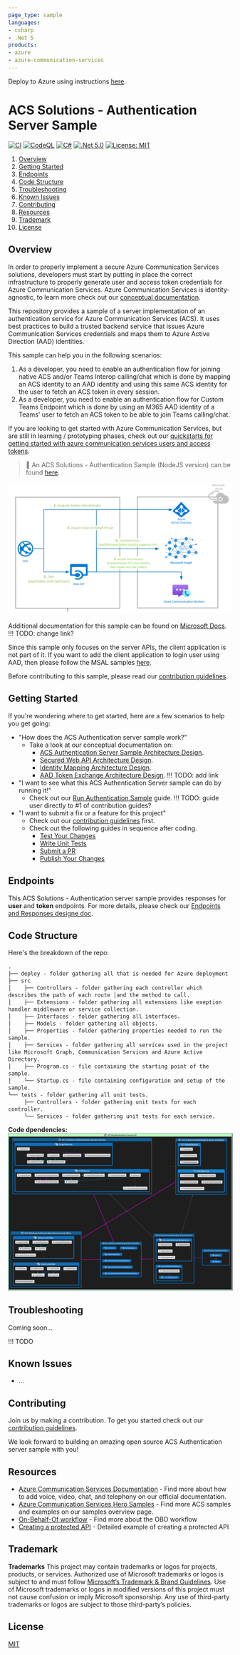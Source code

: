 ```yaml
---
page_type: sample
languages:
- csharp
- .Net 5
products:
- azure
- azure-communication-services
---
```


Deploy to Azure using instructions [here](./docs/deploy/deploy-and-test-sample-on-azure.md).

# ACS Solutions - Authentication Server Sample

[![CI](https://github.com/Azure-Samples/communication-services-authentication-hero-csharp/actions/workflows/ci.yml/badge.svg)](https://github.com/Azure-Samples/communication-services-authentication-hero-csharp/actions/workflows/ci.yml)
[![CodeQL](https://github.com/Azure-Samples/communication-services-authentication-hero-csharp/actions/workflows/codeql-analysis.yml/badge.svg)](https://github.com/Azure-Samples/communication-services-authentication-hero-csharp/actions/workflows/codeql-analysis.yml)
[![C#](https://img.shields.io/badge/%3C%2F%3E-C%23-blue)](https://dotnet.microsoft.com/en-us/languages/csharp)
[![.Net 5.0](https://img.shields.io/badge/%3C%2F%3E-.Net5.0-%230074c1.svg)](https://dotnet.microsoft.com/en-us/)
[![License: MIT](https://img.shields.io/badge/License-MIT-yellow.svg)](https://opensource.org/licenses/MIT)

1. [Overview](#overview)
2. [Getting Started](#getting-started)
3. [Endpoints](#endpoints)
4. [Code Structure](#code-structure)
5. [Troubleshooting](#troubleshooting)
6. [Known Issues](#known-issues)
7. [Contributing](#contributing)
8. [Resources](#resources)
9. [Trademark](#trademark)
10. [License](#license)

## Overview

In order to properly implement a secure Azure Communication Services solutions, developers must start by putting in place the correct infrastructure to properly generate user and access token credentials for Azure Communication Services. Azure Communication Services is identity-agnostic, to learn more check out our [conceptual documentation](https://docs.microsoft.com/azure/communication-services/concepts/identity-model).

This repository provides a sample of a server implementation of an authentication service for Azure Communication Services (ACS). It uses best practices to build a trusted backend service that issues Azure Communication Services credentials and maps them to Azure Active Direction (AAD) identities. 

This sample can help you in the following scenarios:
1. As a developer, you need to enable an authentication flow for joining native ACS and/or Teams Interop calling/chat which is done by mapping an ACS identity to an AAD identity and using this same ACS identity for the user to fetch an ACS token in every session.
2. As a developer, you need to enable an authentication flow for Custom Teams Endpoint which is done by using an M365 AAD identity of a Teams' user to fetch an ACS token to be able to join Teams calling/chat.

If you are looking to get started with Azure Communication Services, but are still in learning / prototyping phases, check out our [quickstarts for getting started with azure communication services users and access tokens](https://docs.microsoft.com/en-us/azure/communication-services/quickstarts/access-tokens?pivots=programming-language-csharp).

> :loudspeaker: An ACS Solutions - Authentication Sample (NodeJS version) can be found [here](https://github.com/Azure-Samples/communication-services-authentication-hero-nodejs).

![ACS Authentication Server Sample Overview Flow](docs/images/ACS-Authentication-Server-Sample_Overview-Flow.png)

Additional documentation for this sample can be found on [Microsoft Docs](https://docs.microsoft.com/azure/communication-services/samples/calling-hero-sample). !!! TODO: change link?

Since this sample only focuses on the server APIs, the client application is not part of it. If you want to add the client application to login user using AAD, then please follow the MSAL samples [here](https://github.com/AzureAD/microsoft-authentication-library-for-js).

Before contributing to this sample, please read our [contribution guidelines](./CONTRIBUTING.md).

## Getting Started

If you're wondering where to get started, here are a few scenarios to help you get going:

* "How does the ACS Authentication server sample work?"
  * Take a look at our conceptual documentation on:
    - [ACS Authentication Server Sample Architecture Design](./docs/design-guides/architecture-overview.md).
    - [Secured Web API Architecture Design](./docs/design-guides/secured-web-api-design.md).
    - [Identity Mapping Architecture Design](./docs/design-guides/identity-mapping-design-graph-open-extensions.md).
    - [AAD Token Exchange Architecture Design](). !!! TODO: add link
* "I want to see what this ACS Authentication Server sample can do by running it!"
  * Check out our [Run Authentication Sample](<docs/contribution-guides/3. run-authentication-sample.md>) guide. !!! TODO: guide user directly to #1 of contribution guides?
* "I want to submit a fix or a feature for this project"
  * Check out our [contribution guidelines](CONTRIBUTING.md) first.
  * Check out the following guides in sequence after coding.
    * [Test Your Changes](<docs/contribution-guides/4. test-your-changes.md>)
    * [Write Unit Tests](<docs/contribution-guides/5. write-unit-tests.md>)
    * [Submit a PR](<docs/contribution-guides/6. submit-a-pr.md>)
    * [Publish Your Changes](<docs/contribution-guides/7. publish-your-changes.md>)

## Endpoints

This ACS Solutions - Authentication server sample provides responses for **user** and **token** endpoints. For more details, please check our [Endpoints and Responses designe doc](./docs/design-guides/endpoints-and-responses.md).

## Code Structure

Here's the breakdown of the repo:

```
.
├── deploy - folder gathering all that is needed for Azure deployment
├── src
│    ├── Controllers - folder gathering each controller which describes the path of each route │and the method to call.
│    ├── Extensions - folder gathering all extensions like exeption handler middleware or service collection.
│    ├── Interfaces - folder gathering all interfaces.
│    ├── Models - folder gathering all objects.
│    ├── Properties - folder gathering properties needed to run the sample.
│    ├── Services - folder gathering all services used in the project like Microsoft Graph, Communication Services and Azure Active Directory.
│    ├── Program.cs - file containing the starting point of the sample.
│    └── Startup.cs - file containing configuration and setup of the sample.
└── tests - folder gathering all unit tests.
     ├── Controllers - folder gathering unit tests for each controller.
     └── Services - folder gathering unit tests for each service.
```

**Code dpendencies:**
![ACS Authentication Server Sample - Code Dependency Diagram](/docs/images/ACS-Authentication-Server-sample_Dependency-Diagram.png)

## Troubleshooting

Coming soon...

!!! TODO

## Known Issues

- ...

## Contributing

Join us by making a contribution. To get you started check out our [contribution guidelines](CONTRIBUTING.md).

We look forward to building an amazing open source ACS Authentication server sample with you!

## Resources

- [Azure Communication Services Documentation](https://docs.microsoft.com/en-us/azure/communication-services/) - Find more about how to add voice, video, chat, and telephony on our official documentation.
- [Azure Communication Services Hero Samples](https://docs.microsoft.com/en-us/azure/communication-services/samples/overview) - Find more ACS samples and examples on our samples overview page.
- [On-Behalf-Of workflow](https://docs.microsoft.com/en-us/azure/active-directory/develop/v2-oauth2-on-behalf-of-flow) - Find more about the OBO workflow
- [Creating a protected API](https://github.com/Azure-Samples/active-directory-dotnet-native-aspnetcore-v2/tree/master/2.%20Web%20API%20now%20calls%20Microsoft%20Graph) - Detailed example of creating a protected API

## Trademark

**Trademarks** This project may contain trademarks or logos for projects, products, or services. Authorized use of Microsoft trademarks or logos is subject to and must follow [Microsoft’s Trademark & Brand Guidelines](https://www.microsoft.com/en-us/legal/intellectualproperty/trademarks/usage/general). Use of Microsoft trademarks or logos in modified versions of this project must not cause confusion or imply Microsoft sponsorship. Any use of third-party trademarks or logos are subject to those third-party’s policies.

## License

[MIT](LICENSE.md)
